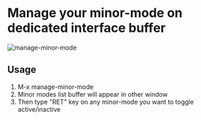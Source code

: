 # Manage your minor-mode on dedicated interface buffer

![manage-minor-mode](https://raw2.github.com/ShingoFukuyama/images/master/manage-minor-mode.png)

## Usage

1. M-x manage-minor-mode
2. Minor modes list buffer will appear in other window
3. Then type "RET" key on any minor-mode you want to toggle active/inactive

